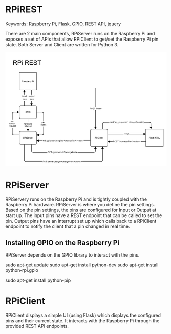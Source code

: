 # RPiREST
Keywords: Raspberry Pi, Flask, GPIO, REST API, jquery

There are 2 main components, RPiServer runs on the Raspberry Pi and exposes a set of APIs that allow RPiClient to
get/set the Raspberry Pi pin state.
Both Server and Client are written for Python 3.

![RPiREST Data Flow](https://github.com/ronjohn4/RPiREST/blob/master/RPiREST-DataFlow.png)

# RPiServer
RPiServery runs on the Raspberry Pi and is tightly coupled with the Raspberry Pi hardware.  RPiServer is where you define
the pin settings.
Based on the pin settings, the pins are configured for Input or Output at start up.  The input pins have a REST endpoint
that can be called to set the pin.  Output pins have an interrupt set up which calls back to a RPiClient endpoint to
notify the client that a pin changed in real time.

## Installing GPIO on the Raspberry Pi
RPiServer depends on the GPIO library to interact with the pins.

sudo apt-get update
sudo apt-get install python-dev
sudo apt-get install python-rpi.gpio

sudo apt-get install python-pip

# RPiClient
RPiClient displays a simple UI (using Flask) which displays the configured pins and their current state.  It
interacts with the Raspberry Pi through the provided REST API endpoints.
